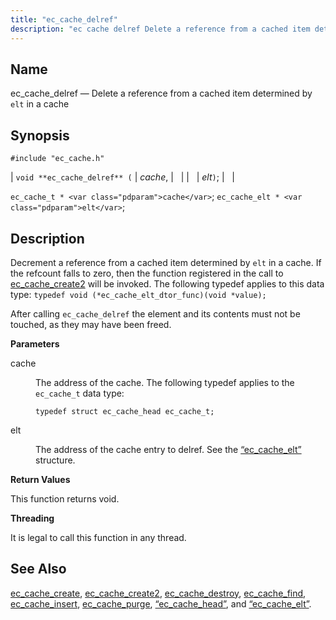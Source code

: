 ```yaml
---
title: "ec_cache_delref"
description: "ec cache delref Delete a reference from a cached item determined by elt in a cache void ec cache delref cache elt ec cache t cache ec cache elt elt Decrement a reference from a cached item determined by elt in a cache If the refcount falls to zero then..."
---
```


<a name="apis.ec_cache_delref"></a> 
## Name

ec_cache_delref — Delete a reference from a cached item determined by `elt` in a cache

## Synopsis

`#include "ec_cache.h"`

| `void **ec_cache_delref** (` | <var class="pdparam">cache</var>, |   |
|   | <var class="pdparam">elt</var>`)`; |   |

`ec_cache_t * <var class="pdparam">cache</var>`;
`ec_cache_elt * <var class="pdparam">elt</var>`;<a name="idp50715232"></a> 
## Description

Decrement a reference from a cached item determined by `elt` in a cache. If the refcount falls to zero, then the function registered in the call to [ec_cache_create2](/momentum/3/3-api/apis-ec-cache-create-2) will be invoked. The following typedef applies to this data type: `typedef void (*ec_cache_elt_dtor_func)(void *value);`

After calling `ec_cache_delref` the element and its contents must not be touched, as they may have been freed.

**<a name="idp50719088"></a> Parameters**

<dl class="variablelist">

<dt>cache</dt>

<dd>

The address of the cache. The following typedef applies to the `ec_cache_t` data type:

`typedef struct ec_cache_head ec_cache_t;`

</dd>

<dt>elt</dt>

<dd>

The address of the cache entry to delref. See the [“ec_cache_elt”](/momentum/3/3-api/structs-ec-cache-elt) structure.

</dd>

</dl>

**<a name="idp50725664"></a> Return Values**

This function returns void.

**<a name="idp50726576"></a> Threading**

It is legal to call this function in any thread.

<a name="idp50728000"></a> 
## See Also

[ec_cache_create](/momentum/3/3-api/apis-ec-cache-create), [ec_cache_create2](/momentum/3/3-api/apis-ec-cache-create-2), [ec_cache_destroy](/momentum/3/3-api/apis-ec-cache-destroy), [ec_cache_find](/momentum/3/3-api/apis-ec-cache-find), [ec_cache_insert](/momentum/3/3-api/apis-ec-cache-insert), [ec_cache_purge](/momentum/3/3-api/apis-ec-cache-purge), [“ec_cache_head”](/momentum/3/3-api/structs-ec-cache-head), and [“ec_cache_elt”](/momentum/3/3-api/structs-ec-cache-elt).